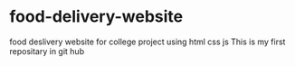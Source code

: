 # food-delivery-website
food deslivery website for college project
using html css js 
This is my  first repositary in git hub
